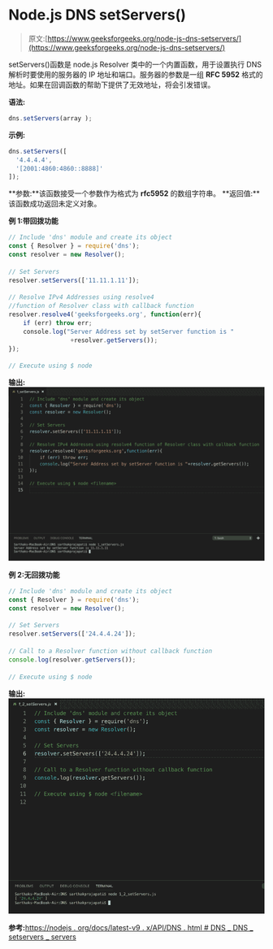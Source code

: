 # Node.js DNS setServers()

> 原文:[https://www.geeksforgeeks.org/node-js-dns-setservers/](https://www.geeksforgeeks.org/node-js-dns-setservers/)

setServers()函数是 node.js Resolver 类中的一个内置函数，用于设置执行 DNS 解析时要使用的服务器的 IP 地址和端口。服务器的参数是一组 **RFC 5952** 格式的地址。如果在回调函数的帮助下提供了无效地址，将会引发错误。

**语法:**

```js
dns.setServers(array );
```

**示例:**

```js
dns.setServers([
  '4.4.4.4',
  '[2001:4860:4860::8888]'
]);
```

**参数:**该函数接受一个参数作为格式为 **rfc5952** 的数组字符串。
**返回值:**该函数成功返回未定义对象。

**例 1:带回拨功能**

```js
// Include 'dns' module and create its object 
const { Resolver } = require('dns');
const resolver = new Resolver();

// Set Servers
resolver.setServers(['11.11.1.11']);

// Resolve IPv4 Addresses using resolve4 
//function of Resolver class with callback function
resolver.resolve4('geeksforgeeks.org', function(err){
    if (err) throw err;
    console.log("Server Address set by setServer function is "
                 +resolver.getServers());
});

// Execute using $ node  
```

**输出:**
![](img/7610df20ac2a51f57356482c0f89ab1e.png)

**例 2:无回拨功能**

```js
// Include 'dns' module and create its object 
const { Resolver } = require('dns');
const resolver = new Resolver();

// Set Servers
resolver.setServers(['24.4.4.24']);

// Call to a Resolver function without callback function
console.log(resolver.getServers());

// Execute using $ node  
```

**输出:**
![](img/0109f7fd50ecda2f6a744f59e04b3de4.png)

**参考:**[https://nodejs . org/docs/latest-v9 . x/API/DNS . html # DNS _ DNS _ setservers _ servers](https://nodejs.org/docs/latest-v9.x/api/dns.html#dns_dns_setservers_servers)